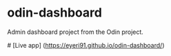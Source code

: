 # odin-dashboard
Admin dashboard project from the Odin project.


\# [Live app] (https://eyeri91.github.io/odin-dashboard/)
